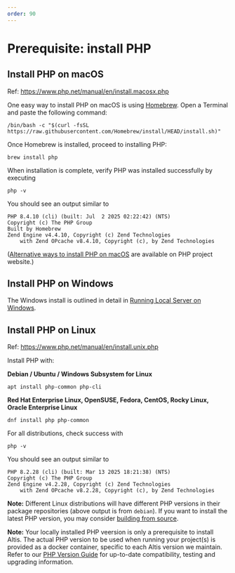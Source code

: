 ```yaml
---
order: 90
---
```


# Prerequisite: install PHP

## Install PHP on macOS

Ref: https://www.php.net/manual/en/install.macosx.php

One easy way to install PHP on macOS is using [Homebrew](https://brew.sh/). Open a Terminal and paste the following command:

```shell
/bin/bash -c "$(curl -fsSL https://raw.githubusercontent.com/Homebrew/install/HEAD/install.sh)"
```

Once Homebrew is installed, proceed to installing PHP:

```shell
brew install php
```

When installation is complete, verify PHP was installed successfully by executing

```shell
php -v
```

You should see an output similar to 

```shell
PHP 8.4.10 (cli) (built: Jul  2 2025 02:22:42) (NTS)
Copyright (c) The PHP Group
Built by Homebrew
Zend Engine v4.4.10, Copyright (c) Zend Technologies
    with Zend OPcache v8.4.10, Copyright (c), by Zend Technologies
```

([Alternative ways to install PHP on macOS](https://www.php.net/manual/en/install.macosx.packages.php) are available on PHP project website.)

## Install PHP on Windows

The Windows install is outlined in detail in [Running Local Server on Windows](docs://local-server/windows/).

## Install PHP on Linux

Ref: https://www.php.net/manual/en/install.unix.php

Install PHP with:

**Debian / Ubuntu / Windows Subsystem for Linux**

```shell
apt install php-common php-cli
```

**Red Hat Enterprise Linux, OpenSUSE, Fedora, CentOS, Rocky Linux, Oracle Enterprise Linux**

```shell
dnf install php php-common
```

For all distributions, check success with

```shell
php -v
```

You should see an output similar to 

```shell
PHP 8.2.28 (cli) (built: Mar 13 2025 18:21:38) (NTS)
Copyright (c) The PHP Group
Zend Engine v4.2.28, Copyright (c) Zend Technologies
    with Zend OPcache v8.2.28, Copyright (c), by Zend Technologies
```

**Note:**  Different Linux distributions will have different PHP versions in their package repositories (above output is from `debian`). If you want to install the latest PHP version, you may consider [building from source](https://www.php.net/manual/en/install.unix.source.php). 

**Note:** Your locally installed PHP veersion is only a prerequisite to install Altis. The actual PHP version to be used when running your project(s) is provided as a docker container, specific to each Altis version we maintain. Refer to our [PHP Version Guide](docs://nightly/guides/updating-php/) for up-to-date compatibility, testing and upgrading information.
